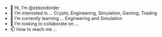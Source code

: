 - 👋 Hi, I’m @zekondorder
- 👀 I’m interested in ... Crypto, Engineering, Simulation, Gaming, Trading
- 🌱 I’m currently learning ... Engineering and Simulation
- 💞️ I’m looking to collaborate on ...
- 📫 How to reach me ...

<!---
zekondorder/zekondorder is a ✨ special ✨ repository because its `README.md` (this file) appears on your GitHub profile.
You can click the Preview link to take a look at your changes.
--->
